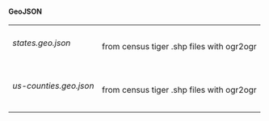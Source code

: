 <h4> GeoJSON </h4>

<table>
  <tr>
    <td> <h6> states.geo.json</h6></td>
    <td> from census tiger .shp files with ogr2ogr </td>
  </tr>
  <tr>
    <td> <h6> us-counties.geo.json</h6></td>
    <td> from census tiger .shp files with ogr2ogr </td>
  </tr>
</table>
